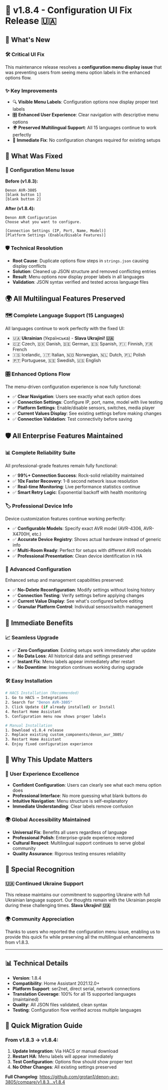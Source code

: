 # 🔧 v1.8.4 - Configuration UI Fix Release 🇺🇦

## 🎯 What's New

### 🛠️ **Critical UI Fix**
This maintenance release resolves a **configuration menu display issue** that was preventing users from seeing menu option labels in the enhanced options flow.

### ✨ **Key Improvements**
- 🔍 **Visible Menu Labels**: Configuration options now display proper text labels
- 🎛️ **Enhanced User Experience**: Clear navigation with descriptive menu options  
- 🌍 **Preserved Multilingual Support**: All 15 languages continue to work perfectly
- 🚀 **Immediate Fix**: No configuration changes required for existing setups

## 🔧 **What Was Fixed**

### 🐛 **Configuration Menu Issue**
**Before (v1.8.3):**
```
Denon AVR-3805
[blank button 1]
[blank button 2]
```

**After (v1.8.4):**
```
Denon AVR Configuration
Choose what you want to configure.

[Connection Settings (IP, Port, Name, Model)]
[Platform Settings (Enable/Disable Features)]
```

### 🛡️ **Technical Resolution**
- **Root Cause**: Duplicate options flow steps in `strings.json` causing display conflicts
- **Solution**: Cleaned up JSON structure and removed conflicting entries
- **Result**: Menu options now display proper labels in all languages
- **Validation**: JSON syntax verified and tested across language files

## 🌍 **All Multilingual Features Preserved**

### 🗺️ **Complete Language Support (15 Languages)**
All languages continue to work perfectly with the fixed UI:
- 🇺🇦 **Ukrainian** (Українська) - **Slava Ukrajini! 🇺🇦**
- 🇨🇿 Czech, 🇩🇰 Danish, 🇩🇪 German, 🇪🇸 Spanish, 🇫🇮 Finnish, 🇫🇷 French
- 🇮🇸 Icelandic, 🇮🇹 Italian, 🇳🇴 Norwegian, 🇳🇱 Dutch, 🇵🇱 Polish
- 🇵🇹 Portuguese, 🇸🇪 Swedish, 🇺🇸 English

### 🎛️ **Enhanced Options Flow**
The menu-driven configuration experience is now fully functional:
- ✅ **Clear Navigation**: Users see exactly what each option does
- ✅ **Connection Settings**: Configure IP, port, name, model with live testing
- ✅ **Platform Settings**: Enable/disable sensors, switches, media player
- ✅ **Current Values Display**: See existing settings before making changes
- ✅ **Connection Validation**: Test connectivity before saving

## 🛡️ **All Enterprise Features Maintained**

### 📊 **Complete Reliability Suite**
All professional-grade features remain fully functional:
- ✅ **99%+ Connection Success**: Rock-solid reliability maintained
- ✅ **10x Faster Recovery**: 1-8 second network issue resolution
- ✅ **Real-time Monitoring**: Live performance statistics continue
- ✅ **Smart Retry Logic**: Exponential backoff with health monitoring

### 🏷️ **Professional Device Info**
Device customization features continue working perfectly:
- ✅ **Configurable Models**: Specify exact AVR model (AVR-4306, AVR-X4700H, etc.)
- ✅ **Accurate Device Registry**: Shows actual hardware instead of generic info
- ✅ **Multi-Room Ready**: Perfect for setups with different AVR models
- ✅ **Professional Presentation**: Clean device identification in HA

### 🔧 **Advanced Configuration**
Enhanced setup and management capabilities preserved:
- ✅ **No-Delete Reconfiguration**: Modify settings without losing history
- ✅ **Connection Testing**: Verify settings before applying changes  
- ✅ **Current Value Display**: See what's configured before editing
- ✅ **Granular Platform Control**: Individual sensor/switch management

## 🔄 **Immediate Benefits**

### 📈 **Seamless Upgrade**
- ✅ **Zero Configuration**: Existing setups work immediately after update
- ✅ **No Data Loss**: All historical data and settings preserved
- ✅ **Instant Fix**: Menu labels appear immediately after restart
- ✅ **No Downtime**: Integration continues working during upgrade

### 🛠️ **Easy Installation**
```bash
# HACS Installation (Recommended)
1. Go to HACS → Integrations
2. Search for "Denon AVR-3805" 
3. Click Update (if already installed) or Install
4. Restart Home Assistant
5. Configuration menu now shows proper labels

# Manual Installation
1. Download v1.8.4 release
2. Replace existing custom_components/denon_avr_3805/
3. Restart Home Assistant
4. Enjoy fixed configuration experience
```

## 🌟 **Why This Update Matters**

### 🎯 **User Experience Excellence**
- **Confident Configuration**: Users can clearly see what each menu option does
- **Professional Interface**: No more guessing what blank buttons do
- **Intuitive Navigation**: Menu structure is self-explanatory
- **Immediate Understanding**: Clear labels remove confusion

### 🌍 **Global Accessibility Maintained**
- **Universal Fix**: Benefits all users regardless of language
- **Professional Polish**: Enterprise-grade experience restored
- **Cultural Respect**: Multilingual support continues to serve global community
- **Quality Assurance**: Rigorous testing ensures reliability

## 🙏 **Special Recognition**

### 🇺🇦 **Continued Ukraine Support** 
This release maintains our commitment to supporting Ukraine with full Ukrainian language support. Our thoughts remain with the Ukrainian people during these challenging times. **Slava Ukrajini! 🇺🇦**

### 🌍 **Community Appreciation**
Thanks to users who reported the configuration menu issue, enabling us to provide this quick fix while preserving all the multilingual enhancements from v1.8.3.

---

## 📊 **Technical Details**

- **Version**: 1.8.4
- **Compatibility**: Home Assistant 2021.12.0+
- **Platform Support**: ser2net, direct serial, network connections
- **Translation Coverage**: 100% for all 15 supported languages (maintained)
- **Quality**: All JSON files validated, clean syntax
- **Testing**: Configuration flow verified across multiple languages

## 🚀 **Quick Migration Guide**

### From v1.8.3 → v1.8.4:
1. **Update Integration**: Via HACS or manual download
2. **Restart HA**: Menu labels will appear immediately
3. **Test Configuration**: Options flow should show proper text
4. **No Other Changes**: All existing settings preserved

**Full Changelog**: https://github.com/grotan1/denon-avr-3805/compare/v1.8.3...v1.8.4